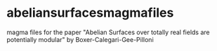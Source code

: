 # abeliansurfacesmagmafiles
magma files for the paper "Abelian Surfaces over totally real fields are potentially modular" by Boxer-Calegari-Gee-Pilloni
